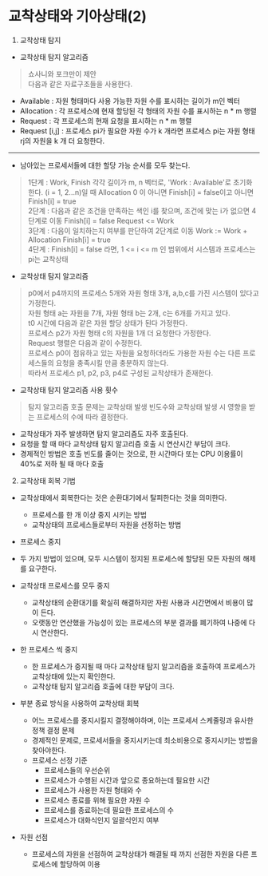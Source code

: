 # 교착상태와 기아상태(2)

1. 교착상태 탐지
- 교착상태 탐지 알고리즘
> 쇼사니와 포크만이 제안  
다음과 같은 자료구조들을 사용한다.

- Available : 자원 형태마다 사용 가능한 자원 수를 표시하는 길이가 m인 벡터
- Allocation : 각 프로세스에 현재 할당된 각 형태의 자원 수를 표시하는 n * m 행렬
- Request : 각 프로세스의 현재 요청을 표시하는 n * m 행렬
- Request [i,j] : 프로세스 pi가 필요한 자원 수가 k 개라면 프로세스 pi는 자원 형태 rj의 자원을 k 개 더 요청한다.
---
- 남아있는 프로세서들에 대한 할당 가능 순서를 모두 찾는다.
> 1단계 : Work, Finish 각각 길이가 m, n 벡터로, 'Work : Available'로 초기화 한다. (i = 1, 2...n)일 때 Allocation 0 이 아니면 Finish[i] = false이고 아니면 Finish[i] = true  
2단계 : 다음과 같은 조건을 만족하는 색인 i를 찾으며, 조건에 맞는 i가 없으면 4단계로 이동 Finish[i] = false Request <= Work  
3단계 : 다음이 일치하는지 여부를 판단하여 2단계로 이동 Work := Work + Allocation Finish[i] = true  
4단계 : Finish[i] = false 라면, 1 <= i <= m 인 범위에서 시스템과 프로세스는 pi는 교착상태 

- 교착상태 탐지 알고리즘
> p0에서 p4까지의 프로세스 5개와 자원 형태 3개, a,b,c를 가진 시스템이 있다고 가정한다.  
자원 형태 a는 자원을 7개, 자원 형태 b는 2개, c는 6개를 가지고 있다.  
t0 시간에 다음과 같은 자원 할당 상태가 된다 가정한다.  
프로세스 p2가 자원 형태 c의 자원을 1개 더 요청한다 가정한다.  
Request 행렬은 다음과 같이 수정한다.  
프로세스 p0이 점유하고 있는 자원을 요청하더라도 가용한 자원 수는 다른 프로세스들의 요청을 충족시킬 만큼 충분하지 않는다.  
따라서 프로세스 p1, p2, p3, p4로 구성된 교착상태가 존재한다.

- 교착상태 탐지 알고리즘 사용 횟수
> 탐지 알고리즘 호출 문제는 교착상태 발생 빈도수와 교착상태 발생 시 영향을 받는 프로세스의 수에 따라 결정한다.
  - 교착상태가 자주 발생하면 탐지 알고리즘도 자주 호출된다.
  - 요청을 할 때 마다 교착상태 탐지 알고리즘 호출 시 연산시간 부담이 크다.
  - 경제적인 방법은 호출 빈도를 줄이는 것으로, 한 시간마다 또는 CPU 이용률이 40%로 저하 될 때 마다 호출 

2. 교착상태 회복 기법 
- 교착상태에서 회복한다는 것은 순환대기에서 탈피한다는 것을 의미한다.
  - 프로세스를 한 개 이상 중지 시키는 방법
  - 교착상태의 프로세스들로부터 자원을 선정하는 방법

- 프로세스 중지
 - 두 가지 방법이 있으며, 모두 시스템이 정지된 프로세스에 할당된 모든 자원의 해제를 요구한다.
 - 교착상태 프로세스를 모두 중지
   - 교착상태의 순환대기를 확실히 해결하지만 자원 사용과 시간면에서 비용이 많이 든다.
   - 오랫동안 연산했을 가능성이 있는 프로세스의 부분 결과를 폐기하여 나중에 다시 연산한다.

- 한 프로세스 씩 중지 
  - 한 프로세스가 중지될 때 마다 교착상태 탐지 알고리즘을 호출하여 프로세스가 교착상태에 있는지 확인한다.
  - 교착상태 탐지 알고리즘 호출에 대한 부담이 크다.

- 부분 종료 방식을 사용하여 교착상태 회복
  - 어느 프로세스를 중지시킬지 결정해야하며, 이는 프로세서 스케줄링과 유사한 정책 결정 문제
  - 경제적인 문제로, 프로세서들을 중지시키는데 최소비용으로 중지시키는 방법을 찾아야한다.
  - 프로세스 선정 기준
    - 프로세스들의 우선순위
    - 프로세스가 수행된 시간과 앞으로 종요하는데 필요한 시간
    - 프로세스가 사용한 자원 형태와 수 
    - 프로세스 종료를 위해 필요한 자원 수 
    - 프로세스를 종료하는데 필요한 프로세스의 수 
    - 프로세스가 대화식인지 일괄식인지 여부 

- 자원 선점
  - 프로세스의 자원을 선점하여 교착상태가 해결될 때 까지 선점한 자원을 다른 프로세스에 할당하여 이용 
